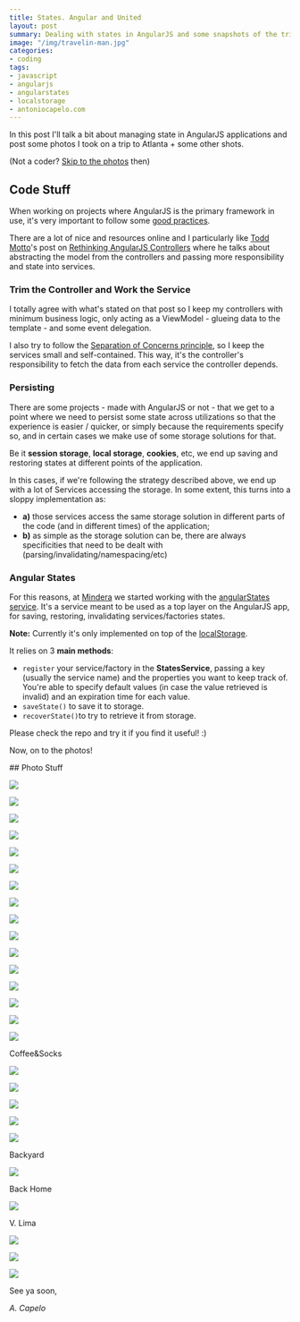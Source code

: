 ```yaml
---
title: States. Angular and United
layout: post
summary: Dealing with states in AngularJS and some snapshots of the trip to the US
image: "/img/travelin-man.jpg"
categories: 
- coding
tags:
- javascript
- angularjs
- angularstates
- localstorage
- antoniocapelo.com
---
```


In this post I'll talk a bit about managing state in AngularJS applications and post some photos I took on a trip to Atlanta + some other shots.

(Not a coder? [Skip to the photos](#photos) then)

## Code Stuff

When working on projects where AngularJS is the primary framework in use, it's very important to follow some [good practices](https://github.com/toddmotto/angularjs-styleguide#controllers).

There are a lot of nice and resources online and I particularly like [Todd Motto](https://twitter.com/toddmotto)'s post on [Rethinking AngularJS Controllers](http://toddmotto.com/rethinking-angular-js-controllers/) where he talks about abstracting the model from the controllers and passing more responsibility and state into services.

### Trim the Controller and Work the Service

I totally agree with what's stated on that post so I keep my controllers with minimum business logic, only acting as a ViewModel - glueing data to the template - and some event delegation.

I also try to follow the [Separation of Concerns principle](http://en.wikipedia.org/wiki/Separation_of_concerns), so I keep the services small and self-contained. This way, it's the controller's responsibility to fetch the data from each service the controller depends.

### Persisting

There are some projects - made with AngularJS or not - that we get to a point where we need to persist some state across utilizations so that the experience is easier / quicker, or simply because the requirements specify so, and in certain cases we make use of some storage solutions for that.

Be it **session storage**, **local storage**, **cookies**, etc, we end up <span class="underline">saving and restoring states</span> at different points of the application.

In this cases, if we're following the strategy described above, we end up with a lot of Services accessing the storage. In some extent, this turns into a sloppy implementation as:

-  **a)** those services access the same storage solution in different parts of the code (and in different times) of the application;
- **b)** as simple as the storage solution can be, there are always specificities that need to be dealt with (parsing/invalidating/namespacing/etc)

### Angular States

For this reasons, at [Mindera](http://mindera.com/) we started working with the [angularStates service](https://github.com/Mindera/angularStates). It's a service meant to be used as a top layer on the AngularJS app, for saving, restoring, invalidating services/factories states. 

**Note:** Currently it's only implemented on top of the [localStorage](https://developer.mozilla.org/en-US/docs/Web/API/Window/localStorage).

It relies on 3 **main methods**: 

- ``register`` your service/factory in the **StatesService**, passing a key (usually the service name) and the properties you want to keep track of. You're able to specify default values (in case the value retrieved is invalid) and an expiration time for each value. 
- ``saveState()`` to save it to storage.
- ``recoverState()``to try to retrieve it from storage.

Please check the repo and try it if you find it useful! :)

Now, on to the photos!

<div id="photos"></div>
## Photo Stuff

<a href="https://farm8.staticflickr.com/7753/18303170732_f62b90120a_b.jpg"><img src="https://farm8.staticflickr.com/7753/18303170732_f62b90120a_b.jpg" /></a>

<a href="https://farm1.staticflickr.com/487/18280561736_e9f6b44f98_b.jpg"><img src="https://farm1.staticflickr.com/487/18280561736_e9f6b44f98_b.jpg" /></a>

<a href="https://farm1.staticflickr.com/370/18308582991_541551b1c6_b.jpg"><img src="https://farm1.staticflickr.com/370/18308582991_541551b1c6_b.jpg" /></a>

<a href="https://farm9.staticflickr.com/8782/18119387898_d30b990556_b.jpg"><img src="https://farm9.staticflickr.com/8782/18119387898_d30b990556_b.jpg" /></a>

<a href="https://farm1.staticflickr.com/406/17684693854_5ef3f5b735_b.jpg"><img src="https://farm1.staticflickr.com/406/17684693854_5ef3f5b735_b.jpg" /></a>

<a href="https://farm9.staticflickr.com/8793/18121151319_35a18c8854_b.jpg"><img src="https://farm9.staticflickr.com/8793/18121151319_35a18c8854_b.jpg" /></a>

<a href="https://farm8.staticflickr.com/7754/17684805124_93ac200410_b.jpg"><img src="https://farm8.staticflickr.com/7754/17684805124_93ac200410_b.jpg" /></a>

<a href="https://farm9.staticflickr.com/8876/18121304759_e458a3db5f_b.jpg"><img src="https://farm9.staticflickr.com/8876/18121304759_e458a3db5f_b.jpg" /></a>

<a href="https://farm9.staticflickr.com/8780/18119745048_aed7b89d5b_b.jpg"><img src="https://farm9.staticflickr.com/8780/18119745048_aed7b89d5b_b.jpg" /></a>

<a href="https://farm8.staticflickr.com/7785/18121420069_11155ef417_b.jpg"><img src="https://farm8.staticflickr.com/7785/18121420069_11155ef417_b.jpg" /></a>

<a href="https://farm9.staticflickr.com/8773/18119997480_912430b960_b.jpg"><img src="https://farm9.staticflickr.com/8773/18119997480_912430b960_b.jpg" /></a>

<a href="https://farm9.staticflickr.com/8859/18307676815_a131d150e1_b.jpg"><img src="https://farm9.staticflickr.com/8859/18307676815_a131d150e1_b.jpg" /></a>

<a href="https://farm8.staticflickr.com/7729/18309128421_70d35f16d1_b.jpg"><img src="https://farm8.staticflickr.com/7729/18309128421_70d35f16d1_b.jpg" /></a>

<a href="https://farm9.staticflickr.com/8809/17687122963_c90c574d60_b.jpg"><img src="https://farm9.staticflickr.com/8809/17687122963_c90c574d60_b.jpg" /></a>

<a href="https://farm9.staticflickr.com/8855/18119960218_18c9bc8b81_b.jpg"><img src="https://farm9.staticflickr.com/8855/18119960218_18c9bc8b81_b.jpg" /></a>

<a href="https://farm8.staticflickr.com/7771/18120183130_f61312e97f_b.jpg"><img src="https://farm8.staticflickr.com/7771/18120183130_f61312e97f_b.jpg" /></a>

Coffee&Socks

<a href="https://farm1.staticflickr.com/340/18120176690_252280687d_b.jpg"><img src="https://farm1.staticflickr.com/340/18120176690_252280687d_b.jpg" /></a>

<a href="https://farm8.staticflickr.com/7736/18309332701_fb27603096_b.jpg"><img src="https://farm8.staticflickr.com/7736/18309332701_fb27603096_b.jpg" /></a>

<a href="https://farm1.staticflickr.com/368/18121696539_1aa28822be_b.jpg"><img src="https://farm1.staticflickr.com/368/18121696539_1aa28822be_b.jpg" /></a>

<a href="https://farm8.staticflickr.com/7799/18121829399_c04af4af93_b.jpg"><img src="https://farm8.staticflickr.com/7799/18121829399_c04af4af93_b.jpg" /></a>

<a href="https://farm9.staticflickr.com/8834/17685396034_d64f79bffa_b.jpg"><img src="https://farm9.staticflickr.com/8834/17685396034_d64f79bffa_b.jpg" /></a>

Backyard

<a href="https://farm9.staticflickr.com/8799/18120244610_c4d87e047d_b.jpg"><img src="https://farm9.staticflickr.com/8799/18120244610_c4d87e047d_b.jpg" /></a>

Back Home

<a href="https://farm8.staticflickr.com/7764/17687312063_eb71f354cc_b.jpg"><img src="https://farm8.staticflickr.com/7764/17687312063_eb71f354cc_b.jpg" /></a>

V. Lima

<a href="https://farm8.staticflickr.com/7777/18308132185_3fc4ffe882_b.jpg"><img src="https://farm8.staticflickr.com/7777/18308132185_3fc4ffe882_b.jpg" /></a>

<a href="https://farm9.staticflickr.com/8783/17685370814_fa0a2dc6f1_b.jpg"><img src="https://farm9.staticflickr.com/8783/17685370814_fa0a2dc6f1_b.jpg" /></a>

<a href="https://farm1.staticflickr.com/299/17685330364_539e047543_b.jpg"><img src="https://farm1.staticflickr.com/299/17685330364_539e047543_b.jpg" /></a>


See ya soon,

*A. Capelo*
